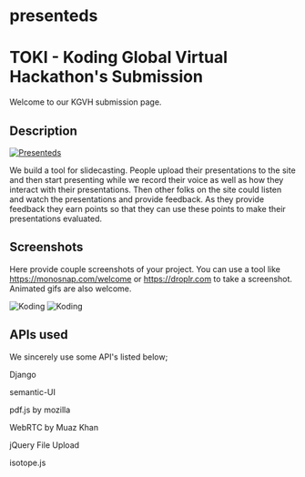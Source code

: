 presenteds
==========

# TOKI - Koding Global Virtual Hackathon's Submission

Welcome to our KGVH submission page.

## Description

[![Presenteds](/images/desk.png?raw=true "Presenteds")](http://uekkbf02d1db.ertank.koding.io:8000/)

We build a tool for slidecasting. People upload their presentations to the site and then start presenting while we record their voice as well as how they interact with their presentations. Then other folks on the site could listen and watch the presentations and provide feedback. As they provide feedback they earn points so that they can use these points to make their presentations evaluated. 

## Screenshots

Here provide couple screenshots of your project. You can use a tool like https://monosnap.com/welcome or https://droplr.com to take a screenshot. Animated gifs are also welcome.

![Koding](https://koding.com/a/site.landing/images/slideshow/2x/ss-terminal.png "Koding")
![Koding](https://koding.com/a/site.landing/images/slideshow/2x/ss-ide.png "Koding")

## APIs used

We sincerely use some API's listed below;

Django

semantic-UI

pdf.js by mozilla

WebRTC by Muaz Khan

jQuery File Upload

isotope.js

